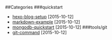 ##Categories
###quickstart
+ [hexo-blog-setup](/?source/quickstart/hexo-blog-setup) [2015-10-12]
+ [markdown-example](/?source/quickstart/markdown-example) [2015-10-12]
+ [mongodb-quickstart](/?source/quickstart/mongodb-quickstart) [2015-10-12]
###tools/git
+ [git-command](/?source/tools/git/git-command) [2015-10-12]
